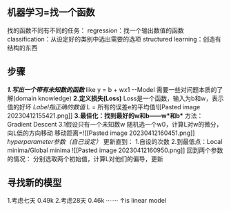 ## 机器学习=找一个函数
找的函数不同有不同的任务：
regression：找一个输出数值的函数
classification：从设定好的类别中选出需要的选项
structured learning：创造有结构的东西

## 步骤
***1.写出一个带有未知数的函数***
like y = b + wx1   --Model
需要一些对问题本质的了解(domain knowledge)
**2.定义损失(Loss)**
Loss是一个函数，输入为b和w，表示值的好坏
*Label指正确的数值*
L = 所有的误差e的平均值![[Pasted image 20230412155421.png]]
**3.最佳化：找到最好的w和b——w\*和b\***
方法：Gradient Descent
3.1假设只有一个未知数w
随机选一个w0，计算L对w的微分，向L低的方向移动
移动距离=![[Pasted image 20230412160451.png]]
*hyperparameter参数（自己设定）*
更新直到：
 1.自设的次数
 2.到最低点：Local minima/Global minima
 ![[Pasted image 20230412160950.png]]
 回到两个参数的情况：
 分别选取两个初始值，计算L对他们的偏导，更新

## 寻找新的模型
1.考虑七天 0.49k
2.考虑28天 0.46k
·······
↑is linear model
